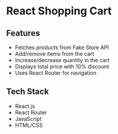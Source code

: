 # React Shopping Cart

## Features
- Fetches products from Fake Store API
- Add/remove items from the cart
- Increase/decrease quantity in the cart
- Displays total price with 10% discount
- Uses React Router for navigation

## Tech Stack
- React.js
- React Router
- JavaScript
- HTML/CSS
